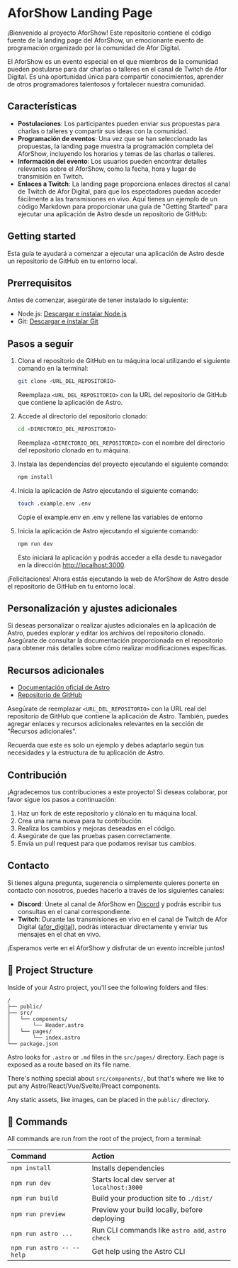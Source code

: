 # AforShow Landing Page

¡Bienvenido al proyecto AforShow! Este repositorio contiene el código fuente de la landing page del AforShow, un emocionante evento de programación organizado por la comunidad de Afor Digital.

El AforShow es un evento especial en el que miembros de la comunidad pueden postularse para dar charlas o talleres en el canal de Twitch de Afor Digital. Es una oportunidad única para compartir conocimientos, aprender de otros programadores talentosos y fortalecer nuestra comunidad.

## Características

- **Postulaciones**: Los participantes pueden enviar sus propuestas para charlas o talleres y compartir sus ideas con la comunidad.
- **Programación de eventos**: Una vez que se han seleccionado las propuestas, la landing page muestra la programación completa del AforShow, incluyendo los horarios y temas de las charlas o talleres.
- **Información del evento**: Los usuarios pueden encontrar detalles relevantes sobre el AforShow, como la fecha, hora y lugar de transmisión en Twitch.
- **Enlaces a Twitch**: La landing page proporciona enlaces directos al canal de Twitch de Afor Digital, para que los espectadores puedan acceder fácilmente a las transmisiones en vivo.
Aquí tienes un ejemplo de un código Markdown para proporcionar una guía de "Getting Started" para ejecutar una aplicación de Astro desde un repositorio de GitHub:

## Getting started

Esta guía te ayudará a comenzar a ejecutar una aplicación de Astro desde un repositorio de GitHub en tu entorno local.

## Prerrequisitos

Antes de comenzar, asegúrate de tener instalado lo siguiente:

- Node.js: [Descargar e instalar Node.js](https://nodejs.org)
- Git: [Descargar e instalar Git](https://git-scm.com/downloads)

## Pasos a seguir

1. Clona el repositorio de GitHub en tu máquina local utilizando el siguiente comando en la terminal:

   ```bash
   git clone <URL_DEL_REPOSITORIO>
   ```

   Reemplaza `<URL_DEL_REPOSITORIO>` con la URL del repositorio de GitHub que contiene la aplicación de Astro.

2. Accede al directorio del repositorio clonado:

   ```bash
   cd <DIRECTORIO_DEL_REPOSITORIO>
   ```

   Reemplaza `<DIRECTORIO_DEL_REPOSITORIO>` con el nombre del directorio del repositorio clonado en tu máquina.

3. Instala las dependencias del proyecto ejecutando el siguiente comando:

   ```bash
   npm install
   ```

4. Inicia la aplicación de Astro ejecutando el siguiente comando:

   ```bash
   touch .example.env .env
   ```

   Copie el example.env en .env y rellene las variables de entorno

5. Inicia la aplicación de Astro ejecutando el siguiente comando:

   ```bash
   npm run dev
   ```

   Esto iniciará la aplicación y podrás acceder a ella desde tu navegador en la dirección [http://localhost:3000](http://localhost:3000).

¡Felicitaciones! Ahora estás ejecutando la web de AforShow de Astro desde el repositorio de GitHub en tu entorno local.

## Personalización y ajustes adicionales

Si deseas personalizar o realizar ajustes adicionales en la aplicación de Astro, puedes explorar y editar los archivos del repositorio clonado. Asegúrate de consultar la documentación proporcionada en el repositorio para obtener más detalles sobre cómo realizar modificaciones específicas.

## Recursos adicionales

- [Documentación oficial de Astro](https://astro.build/)
- [Repositorio de GitHub](<URL_DEL_REPOSITORIO>)

Asegúrate de reemplazar `<URL_DEL_REPOSITORIO>` con la URL real del repositorio de GitHub que contiene la aplicación de Astro. También, puedes agregar enlaces y recursos adicionales relevantes en la sección de "Recursos adicionales".

Recuerda que este es solo un ejemplo y debes adaptarlo según tus necesidades y la estructura de tu aplicación de Astro.

## Contribución

¡Agradecemos tus contribuciones a este proyecto! Si deseas colaborar, por favor sigue los pasos a continuación:

1. Haz un fork de este repositorio y clónalo en tu máquina local.
2. Crea una rama nueva para tu contribución.
3. Realiza los cambios y mejoras deseadas en el código.
4. Asegúrate de que las pruebas pasen correctamente.
5. Envía un pull request para que podamos revisar tus cambios.

## Contacto

Si tienes alguna pregunta, sugerencia o simplemente quieres ponerte en contacto con nosotros, puedes hacerlo a través de los siguientes canales:

- **Discord**: Únete al canal de AforShow en [Discord](https://discord.gg/ETwN8E7E) y podrás escribir tus consultas en el canal correspondiente.
- **Twitch**: Durante las transmisiones en vivo en el canal de Twitch de Afor Digital ([afor_digital](https://www.twitch.tv/afor_digital)), podrás interactuar directamente y enviar tus mensajes en el chat en vivo.

¡Esperamos verte en el AforShow y disfrutar de un evento increíble juntos!

## 🚀 Project Structure

Inside of your Astro project, you'll see the following folders and files:

```
/
├── public/
├── src/
│   └── components/
│       └── Header.astro  
│   └── pages/
│       └── index.astro
└── package.json
```

Astro looks for `.astro` or `.md` files in the `src/pages/` directory. Each page is exposed as a route based on its file name.

There's nothing special about `src/components/`, but that's where we like to put any Astro/React/Vue/Svelte/Preact components.

Any static assets, like images, can be placed in the `public/` directory.

## 🧞 Commands

All commands are run from the root of the project, from a terminal:

| Command                   | Action                                           |
| :------------------------ | :----------------------------------------------- |
| `npm install`             | Installs dependencies                            |
| `npm run dev`             | Starts local dev server at `localhost:3000`      |
| `npm run build`           | Build your production site to `./dist/`          |
| `npm run preview`         | Preview your build locally, before deploying     |
| `npm run astro ...`       | Run CLI commands like `astro add`, `astro check` |
| `npm run astro -- --help` | Get help using the Astro CLI                     |
